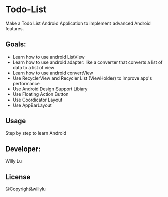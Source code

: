 # Todo-List
Make a Todo List Android Application to implement advanced Android features.

## Goals: 
* Learn how to use android ListView
* Learn how to use android adapter: like a converter that converts a list of data to a list of view
* Learn how to use android convertView
* Use RecyclerView and Recycler List (ViewHolder) to improve app's performance
* Use Android Design Support Libiary
* Use Floating Action Button
* Use Coordicator Layout
* Use AppBarLayout

## Usage
Step by step to learn Android

## Developer:
Willy Lu

## License
@Copyright&willylu
